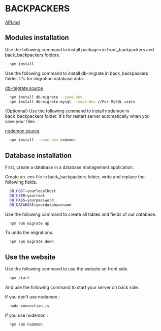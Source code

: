 # BACKPACKERS

[API.md](/docs/API.md)

## Modules installation

Use the following command to install packages in front_backpackers and back_backpackers folders.

```bash
  npm install
```

Use the following command to install db-migrate in back_backpackers folder. It's for migration database data.

[db-migrate source](https://db-migrate.readthedocs.io/en/latest/)

```bash
  npm install db-migrate --save-dev
  npm install db-migrate-mysql --save-dev //For MySQL users
```

(Optionnal) Use the following command to install nodemon in back_backpackers folder. It's for restart server automatically when you save your files.

[nodemon source](https://github.com/remy/nodemon)

```bash
  npm install --save-dev nodemon
```

## Database installation

First, create a database in a database management application.

Create an .env file in back_backpackers folder, write and replace the following fields.

```bash
  DB_HOST=yourlocalhost
  DB_USER=yourroot
  DB_PASS=yourpassword
  DB_DATABASE=yourdatabasename
```

Use the following command to create all tables and fields of our database.

```bash
  npm run migrate up
```

To undo the migrations.

```bash
  npm run migrate down
```

## Use the website

Use the following command to use the website on front side.

```bash
  npm start
```

And use the following command to start your server on back side.

If you don't use nodemon :

```bash
  node connection.js
```

If you use nodemon :

```bash
  npm run nodemon
```
